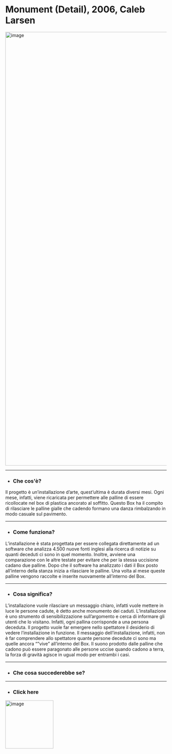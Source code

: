 
# Monument (Detail), 2006, Caleb Larsen

<img width="1350" alt="image" src="https://user-images.githubusercontent.com/101251566/174672951-e18031cb-afc6-42ac-b509-56e37c47e9d0.png">

------

* ### Che cos'è?

Il progetto è un’installazione d’arte, quest’ultima è durata diversi mesi. Ogni mese, infatti, viene ricaricata per permettere alle palline di essere ricollocate nel box di plastica ancorato al soffitto. Questo Box ha il compito di rilasciare le palline gialle che cadendo formano una danza rimbalzando in modo casuale sul pavimento.

------

* ### Come funziona?

L’installazione è stata progettata per essere collegata direttamente ad un software che analizza 4.500 nuove fonti inglesi alla ricerca di notizie su quanti deceduti ci sono in quel momento. Inoltre, avviene una comparazione con le altre testate per evitare che per la stessa uccisione cadano due palline. 
Dopo che il software ha analizzato i dati il Box posto all’interno della stanza inizia a rilasciare le palline. Una volta al mese queste palline vengono raccolte e inserite nuovamente all’interno del Box.

------

* ### Cosa significa?

L’installazione vuole rilasciare un messaggio chiaro, infatti vuole mettere in luce le persone cadute, è detto anche monumento dei caduti. L’installazione è uno strumento di sensibilizzazione sull’argomento e cerca di informare gli utenti che lo visitano. Infatti, ogni pallina corrisponde a una persona deceduta. Il progetto vuole far emergere nello spettatore il desiderio di vedere l’installazione in funzione.
Il messaggio dell’installazione, infatti, non è far comprendere allo spettatore quante persone decedute ci sono ma quelle ancora “”vive” all’interno del Box. Il suono prodotto dalle palline che cadono può essere paragonato alle persone uccise quando cadono a terra, la forza di gravità agisce in ugual modo per entrambi i casi.

------

* ### Che cosa succederebbe se?

 


------

* ### Click here<br>

[<img width="150" alt="image" src="https://user-images.githubusercontent.com/101251566/174888905-fc399488-96b4-44d3-b52d-c42cd8d286d9.svg">](https://instintopoetico.wordpress.com/2016/05/22/monument-caleb-larsen/)
